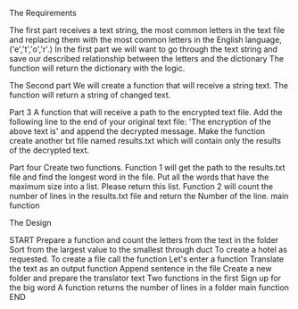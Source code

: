 The Requirements

The first part
receives a text string, the most common letters in the text file and replacing them with the most common letters in the English language, ('e','t','o','r'.)
In the first part we will want to go through the text string and save our described relationship between the letters and the dictionary
The function will return the dictionary with the logic.


The Second part
We will create a function that will receive a string text. The function will return a string of changed text.


Part 3
   A function that will receive a path to the encrypted text file.
   Add the following line to the end of your original text file: 'The encryption of the above text is' and append the decrypted message. Make the function create another txt file named
results.txt which will contain only the results of the decrypted text.


Part four
Create two functions.
Function 1 will get the path to the results.txt file and find the longest word in the file. Put all the words that have the maximum
size into a list. Please return this list.
Function 2 will count the number of lines in the results.txt file and return the
Number of the line.
main function



The Design

START
Prepare a function and count the letters from the text in the folder
Sort from the largest value to the smallest through duct
To create a hotel as requested.
To create a file
call the function
Let's enter a function
Translate the text as an output
function Append sentence in the file
Create a new folder and prepare the translator text
Two functions in the first
Sign up for the big word
A function returns the number of lines in a folder
main function
END